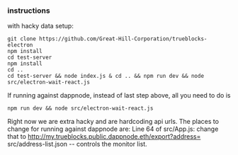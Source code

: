 ### instructions

with hacky data setup:
```
git clone https://github.com/Great-Hill-Corporation/trueblocks-electron
npm install
cd test-server
npm install
cd ..
cd test-server && node index.js & cd .. && npm run dev && node src/electron-wait-react.js
```

If running against dappnode, instead of last step above, all you need to do is

```
npm run dev && node src/electron-wait-react.js
```

Right now we are extra hacky and are hardcoding api urls. The places to change for running against dappnode are:
Line 64 of src/App.js: change that to http://my.trueblocks.public.dappnode.eth/export?address=
src/address-list.json -- controls the monitor list.
